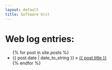 ```yaml
---
layout: default
title: Software Grit
---
```


<div id="home">
  <h1>Web log entries:</h1>
  <ul class="posts">
    {% for post in site.posts %}
      <li><span>{{ post.date | date_to_string }}</span> &raquo; 
        <a href="{{ post.url }}">{{ post.title }}</a></li>
    {% endfor %}
  </ul>
</div>
